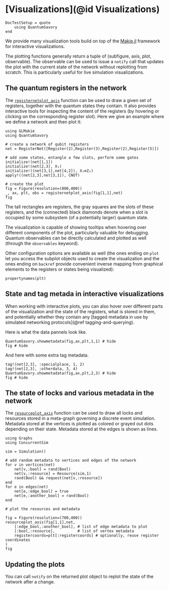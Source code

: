 # [Visualizations](@id Visualizations)

```@meta
DocTestSetup = quote
    using QuantumSavory
end
```

We provide many visualization tools build on top of the [Makie.jl](https://docs.makie.org/stable/) framework for interactive visualizations.

The plotting functions generally return a tuple of (subfigure, axis, plot, observable).
The observable can be used to issue a `notify` call that updates the plot with the current state of the network without replotting from scratch.
This is particularly useful for live simulation visualizations.

## The quantum registers in the network

The [`registernetplot_axis`](@ref) function can be used to draw a given set of registers, together with the quantum states they contain. It also provides interactive tools for inspecting the content of the registers (by hovering or clicking on the corresponding register slot). Here we give an example where we define a network and then plot it:

```@example vis
using GLMakie
using QuantumSavory

# create a network of qubit registers
net = RegisterNet([Register(2),Register(3),Register(2),Register(5)])

# add some states, entangle a few slots, perform some gates
initialize!(net[1,1])
initialize!(net[2,3], X₁)
initialize!((net[3,1],net[4,2]), X₁⊗Z₂)
apply!((net[2,3],net[3,1]), CNOT)

# create the plot
fig = Figure(resolution=(800,400))
_, ax, plt, obs = registernetplot_axis(fig[1,1],net)
fig
```

The tall rectangles are registers, the gray squares are the slots of these registers, and the (connected) black diamonds denote when a slot is occupied by some subsystem (of a potentially larger) quantum state.

The visualization is capable of showing tooltips when hovering over different components of the plot, particularly valuable for debugging. Quantum observables can be directly calculated and plotted as well (through the `observables` keyword).

Other configuration options are available as well (the ones ending on `plot` let you access the subplot objects used to create the visualization and the ones ending on `backref` provide convenient inverse mapping from graphical elements to the registers or states being visualized):

```@example vis
propertynames(plt)
```

## State and tag metada in interactive visualizations

When working with interactive plots, you can also hover over different parts of the visualization and the state of the registers, what is stored in them, and potentially whether they contain any [tagged metadata in use by simulated networking protocols](@ref tagging-and-querying).

Here is what the data pannels look like.

```@example vis
QuantumSavory.showmetadata(fig,ax,plt,1,1) # hide
fig # hide
```

And here with some extra tag metadata.

```@example vis
tag!(net[2,3], :specialplace, 1, 2)
tag!(net[2,3], :otherdata, 3, 4)
QuantumSavory.showmetadata(fig,ax,plt,2,3) # hide
fig # hide
```

## The state of locks and various metadata in the network

The [`resourceplot_axis`](@ref) function can be used to draw all locks and resources stored in a meta-graph governing a discrete event simulation. Metadata stored at the vertices is plotted as colored or grayed out dots depending on their state. Metadata stored at the edges is shown as lines.

```@example vis
using Graphs
using ConcurrentSim

sim = Simulation()

# add random metadata to vertices and edges of the network
for v in vertices(net)
    net[v,:bool] = rand(Bool)
    net[v,:resource] = Resource(sim,1)
    rand(Bool) && request(net[v,:resource])
end
for e in edges(net)
    net[e,:edge_bool] = true
    net[e,:another_bool] = rand(Bool)
end

# plot the resources and metadata

fig = Figure(resolution=(700,400))
resourceplot_axis(fig[1,1],net,
    [:edge_bool,:another_bool], # list of edge metadata to plot
    [:bool,:resource],          # list of vertex metadata
    registercoords=plt[:registercoords] # optionally, reuse register coordinates
)
fig
```

## Updating the plots

 You can call `notify` on the returned plot object to replot the state of the network after a change.